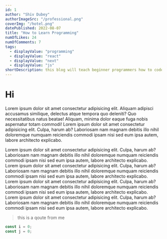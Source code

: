 ```yaml
---
id: 1
author: "Shiv Dubey"
authorImageSrc: "/professional.png"
coverImg: "/hotel.png"
datePublished: 2022-08-07
title: "How to Learn Programming"
numOfLikes: 24
numOfComments: 7
tags:
  - displayValue: "programming"
  - displayValue: "react"
  - displayValue: "next"
  - displayValue: "js"
shortDescription: this blog will teach beginner programmers how to code
---
```


# Hi

Lorem ipsum dolor sit amet consectetur adipisicing elit. Aliquam adipisci accusamus similique, delectus atque tempora quo deleniti? Quo necessitatibus natus beatae! Aliquam, minima dolor eaque fuga nobis aspernatur totam commodi!
Lorem ipsum dolor sit amet consectetur adipisicing elit. Culpa, harum ab? Laboriosam nam magnam debitis illo nihil doloremque numquam reiciendis commodi ipsam nisi sed eum ipsa autem, labore architecto explicabo.

Lorem ipsum dolor sit amet consectetur adipisicing elit. Culpa, harum ab? Laboriosam nam magnam debitis illo nihil doloremque numquam reiciendis commodi ipsam nisi sed eum ipsa autem, labore architecto explicabo.
Lorem ipsum dolor sit amet consectetur adipisicing elit. Culpa, harum ab? Laboriosam nam magnam debitis illo nihil doloremque numquam reiciendis commodi ipsam nisi sed eum ipsa autem, labore architecto explicabo.
Lorem ipsum dolor sit amet consectetur adipisicing elit. Culpa, harum ab? Laboriosam nam magnam debitis illo nihil doloremque numquam reiciendis commodi ipsam nisi sed eum ipsa autem, labore architecto explicabo.
Lorem ipsum dolor sit amet consectetur adipisicing elit. Culpa, harum ab? Laboriosam nam magnam debitis illo nihil doloremque numquam reiciendis commodi ipsam nisi sed eum ipsa autem, labore architecto explicabo.

> this is a qoute from me

```js
const i = 0;
const j = 0;
```
